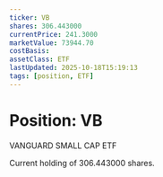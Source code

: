 ```yaml
---
ticker: VB
shares: 306.443000
currentPrice: 241.3000
marketValue: 73944.70
costBasis: 
assetClass: ETF
lastUpdated: 2025-10-18T15:19:13
tags: [position, ETF]
---
```


# Position: VB

VANGUARD SMALL CAP ETF

Current holding of 306.443000 shares.
